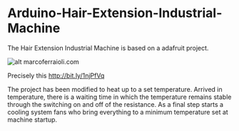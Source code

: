 Arduino-Hair-Extension-Industrial-Machine
=========================================

The Hair Extension Industrial Machine is based on a adafruit project.

![alt marcoferraioli.com](http://80.240.135.37/marcoferraioli.com/public_html/images/rsz_port_2.jpg)

Precisely this http://bit.ly/1njPfVq

The project has been modified to heat up to a set temperature. Arrived in temperature, there is a waiting time in which the temperature remains stable through the switching on and off of the resistance. As a final step starts a cooling system fans who bring everything to a minimum temperature set at machine startup.
